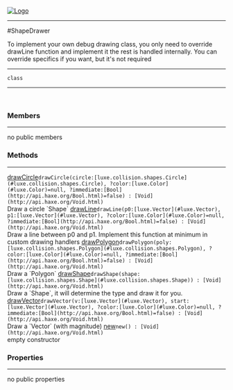 
[![Logo](../../../images/logo.png)](../../../api/index.html)

---



#ShapeDrawer

To implement your own debug drawing class, you only need to override drawLine function and implement it
    the rest is handled internally. You can override specifics if you want, but it's not required

---

`class`
<span class="meta">

</span>


---

&nbsp;
&nbsp;

<h3>Members</h3> <hr/>no public members

<h3>Methods</h3> <hr/><span class="method apipage">
            <a name="drawCircle"><a class="lift" href="#drawCircle">drawCircle</a></a><code class="signature apipage">drawCircle(circle:<span>[luxe.collision.shapes.Circle](#luxe.collision.shapes.Circle)</span>, ?color:<span>[luxe.Color](#luxe.Color)=null</span>, ?immediate:<span>[Bool](http://api.haxe.org/Bool.html)=false</span>) : [Void](http://api.haxe.org/Void.html)</code><br/><span class="small_desc_flat">Draw a circle `Shape`</span>
        </span>
    <span class="method apipage">
            <a name="drawLine"><a class="lift" href="#drawLine">drawLine</a></a><code class="signature apipage">drawLine(p0:<span>[luxe.Vector](#luxe.Vector)</span>, p1:<span>[luxe.Vector](#luxe.Vector)</span>, ?color:<span>[luxe.Color](#luxe.Color)=null</span>, ?immediate:<span>[Bool](http://api.haxe.org/Bool.html)=false</span>) : [Void](http://api.haxe.org/Void.html)</code><br/><span class="small_desc_flat">Draw a line between p0 and p1. Implement this function at minimum in custom drawing handlers</span>
        </span>
    <span class="method apipage">
            <a name="drawPolygon"><a class="lift" href="#drawPolygon">drawPolygon</a></a><code class="signature apipage">drawPolygon(poly:<span>[luxe.collision.shapes.Polygon](#luxe.collision.shapes.Polygon)</span>, ?color:<span>[luxe.Color](#luxe.Color)=null</span>, ?immediate:<span>[Bool](http://api.haxe.org/Bool.html)=false</span>) : [Void](http://api.haxe.org/Void.html)</code><br/><span class="small_desc_flat">Draw a `Polygon`</span>
        </span>
    <span class="method apipage">
            <a name="drawShape"><a class="lift" href="#drawShape">drawShape</a></a><code class="signature apipage">drawShape(shape:<span>[luxe.collision.shapes.Shape](#luxe.collision.shapes.Shape)</span>) : [Void](http://api.haxe.org/Void.html)</code><br/><span class="small_desc_flat">Draw a `Shape`, it will determine the type and draw it for you.</span>
        </span>
    <span class="method apipage">
            <a name="drawVector"><a class="lift" href="#drawVector">drawVector</a></a><code class="signature apipage">drawVector(v:<span>[luxe.Vector](#luxe.Vector)</span>, start:<span>[luxe.Vector](#luxe.Vector)</span>, ?color:<span>[luxe.Color](#luxe.Color)=null</span>, ?immediate:<span>[Bool](http://api.haxe.org/Bool.html)=false</span>) : [Void](http://api.haxe.org/Void.html)</code><br/><span class="small_desc_flat">Draw a `Vector` (with magnitude)</span>
        </span>
    <span class="method apipage">
            <a name="new"><a class="lift" href="#new">new</a></a><code class="signature apipage">new() : [Void](http://api.haxe.org/Void.html)</code><br/><span class="small_desc_flat">empty constructor</span>
        </span>
    

<h3>Properties</h3> <hr/>no public properties

&nbsp;
&nbsp;
&nbsp;